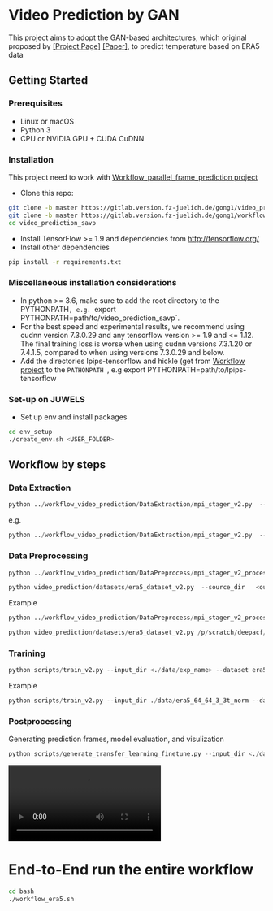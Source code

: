 # Video Prediction by GAN

This project aims to adopt the GAN-based architectures,  which original proposed by [[Project Page]](https://alexlee-gk.github.io/video_prediction/) [[Paper]](https://arxiv.org/abs/1804.01523), to predict temperature based on ERA5 data
 
## Getting Started ###
### Prerequisites
- Linux or macOS
- Python 3
- CPU or NVIDIA GPU + CUDA CuDNN

### Installation 
This project need to work with [Workflow_parallel_frame_prediction project](https://gitlab.version.fz-juelich.de/gong1/workflow_parallel_frame_prediction)
- Clone this repo:
```bash
git clone -b master https://gitlab.version.fz-juelich.de/gong1/video_prediction_savp.git
git clone -b master https://gitlab.version.fz-juelich.de/gong1/workflow_parallel_frame_prediction
cd video_prediction_savp
```
- Install TensorFlow >= 1.9 and dependencies from http://tensorflow.org/
- Install other dependencies

```bash
pip install -r requirements.txt
```

### Miscellaneous installation considerations
- In python >= 3.6, make sure to add the root directory to the PYTHONPATH`, e.g. `export PYTHONPATH=path/to/video_prediction_savp`.
- For the best speed and experimental results, we recommend using cudnn version 7.3.0.29 and any tensorflow version >= 1.9 and <= 1.12. The final training loss is worse when using cudnn versions 7.3.1.20 or 7.4.1.5, compared to when using versions 7.3.0.29 and below.
- Add the directories lpips-tensorflow and hickle (get from [Workflow project](https://gitlab.version.fz-juelich.de/gong1/workflow_parallel_frame_prediction) to the  `PATHONPATH `, e.g export PYTHONPATH=path/to/lpips-tensorflow


### Set-up on JUWELS

- Set up env and install packages

```bash
cd env_setup
./create_env.sh <USER_FOLDER>
```

## Workflow by steps

### Data Extraction

```python
python ../workflow_video_prediction/DataExtraction/mpi_stager_v2.py  --source_dir <input_dir1> --destination_dir <output_dir1>
```

e.g. 
```python
python ../workflow_video_prediction/DataExtraction/mpi_stager_v2.py  --source_dir "/p/fastdata/slmet/slmet111/met_data/ecmwf/era5/nc/2017/" --destination_dir "/p/scratch/deepacf/bing/extractedData"
```

### Data Preprocessing
```python
python ../workflow_video_prediction/DataPreprocess/mpi_stager_v2_process_netCDF.py --source_dir <output_dir1> --destination_dir <output_dir2> 

python video_prediction/datasets/era5_dataset_v2.py  --source_dir   <output_dir2> --destination_dir <.data/exp_name>
```

Example
```python
python ../workflow_video_prediction/DataPreprocess/mpi_stager_v2_process_netCDF.py --source_dir /p/scratch/deepacf/bing/extractedData --destination_dir /p/scratch/deepacf/bing/preprocessedData

python video_prediction/datasets/era5_dataset_v2.py /p/scratch/deepacf/bing/preprocessedData  ./data/era5_64_64_3_3t_norm
 ```
 
### Trarining

```python
python scripts/train_v2.py --input_dir <./data/exp_name> --dataset era5  --model <savp> --model_hparams_dict hparams/kth/ours_savp/model_hparams.json --output_dir <./logs/{exp_name}/{mode}/>
```

Example
```python
python scripts/train_v2.py --input_dir ./data/era5_64_64_3_3t_norm --dataset era5  --model savp --model_hparams_dict hparams/kth/ours_savp/model_hparams.json --output_dir logs/era5_64_64_3_3t_norm/end_to_end
```
### Postprocessing

Generating prediction frames, model evaluation, and visulization

```python
python scripts/generate_transfer_learning_finetune.py --input_dir <./data/exp_name>  --dataset_hparams sequence_length=20 --checkpoint <./logs/{exp_name}/{mode}/{model}> --mode test --results_dir <./results/{exp_name}/{mode}>  --batch_size <batch_size> --dataset era5
```



![Groud Truth](/results_test_samples/era5_size_64_64_3_norm_dup/ours_savp/Sample_Batch_id_0_Sample_1.mp4)
# End-to-End run the entire workflow

```bash
cd bash
./workflow_era5.sh
```


